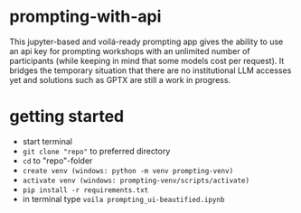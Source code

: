 # prompting-with-api
This jupyter-based and voilá-ready prompting app gives the ability to use an api key for prompting workshops with an unlimited number of participants (while keeping in mind that some models cost per request). It bridges the temporary situation that there are no institutional LLM accesses yet and solutions such as GPTX are still a work in progress. 

# getting started
* start terminal
* ```git clone "repo"``` to preferred directory
* ```cd``` to "repo"-folder
* ```create venv (windows: python -m venv prompting-venv)```
* ```activate venv (windows: prompting-venv/scripts/activate)```
* ```pip install -r requirements.txt```
* in terminal type ```voila prompting_ui-beautified.ipynb```
